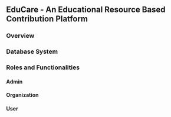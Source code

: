 ## EduCare - An Educational Resource Based Contribution Platform

### Overview

### Database System

### Roles and Functionalities

#### Admin

#### Organization

#### User



